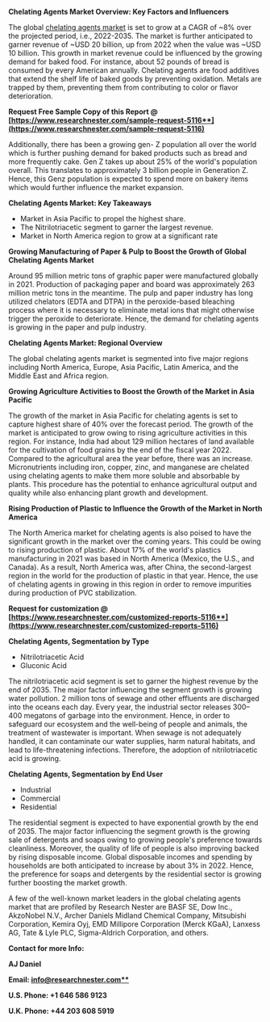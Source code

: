 ﻿**Chelating Agents Market Overview: Key Factors and Influencers**

The global [chelating agents market](https://www.researchnester.com/reports/chelating-agents-market/5116) is set to grow at a CAGR of ~8% over the projected period, i.e., 2022-2035. The market is further anticipated to garner revenue of ~USD 20 billion, up from 2022 when the value was ~USD 10 billion. This growth in market revenue could be influenced by the growing demand for baked food. For instance, about 52 pounds of bread is consumed by every American annually.  Chelating agents are food additives that extend the shelf life of baked goods by preventing oxidation. Metals are trapped by them, preventing them from contributing to color or flavor deterioration. 

**Request Free Sample Copy of this Report @ [https://www.researchnester.com/sample-request-5116**](https://www.researchnester.com/sample-request-5116)**

Additionally, there has been a growing gen- Z population all over the world which is further pushing demand for baked products such as bread and more frequently cake. Gen Z takes up about 25% of the world's population overall. This translates to approximately 3 billion people in Generation Z. Hence, this Genz population is expected to spend more on bakery items which would further influence the market expansion. 

**Chelating Agents Market: Key Takeaways**  

- Market in Asia Pacific to propel the highest share. 
- The Nitrilotriacetic segment to garner the largest revenue. 
- Market in North America region to grow at a significant rate

**Growing Manufacturing of Paper & Pulp to Boost the Growth of Global Chelating Agents Market** 

Around 95 million metric tons of graphic paper were manufactured globally in 2021. Production of packaging paper and board was approximately 263 million metric tons in the meantime.  The pulp and paper industry has long utilized chelators (EDTA and DTPA) in the peroxide-based bleaching process where it is necessary to eliminate metal ions that might otherwise trigger the peroxide to deteriorate. Hence, the demand for chelating agents is growing in the paper and pulp industry. 

**Chelating Agents Market: Regional Overview** 

The global chelating agents market is segmented into five major regions including North America, Europe, Asia Pacific, Latin America, and the Middle East and Africa region. 

**Growing Agriculture Activities to Boost the Growth of the Market in Asia Pacific** 

The growth of the market in Asia Pacific for chelating agents is set to capture highest share of 40% over the forecast period. The growth of the market is anticipated to grow owing to rising agriculture activities in this region. For instance, India had about 129 million hectares of land available for the cultivation of food grains by the end of the fiscal year 2022. Compared to the agricultural area the year before, there was an increase. Micronutrients including iron, copper, zinc, and manganese are chelated using chelating agents to make them more soluble and absorbable by plants. This procedure has the potential to enhance agricultural output and quality while also enhancing plant growth and development. 

**Rising Production of Plastic to Influence the Growth of the Market in North America** 

The North America market for chelating agents is also poised to have the significant growth in the market over the coming years. This could be owing to rising production of plastic. About 17% of the world's plastics manufacturing in 2021 was based in North America (Mexico, the U.S., and Canada). As a result, North America was, after China, the second-largest region in the world for the production of plastic in that year. Hence, the use of chelating agents in growing in this region in order to remove impurities during production of PVC stabilization. 

**Request for customization @ [https://www.researchnester.com/customized-reports-5116**](https://www.researchnester.com/customized-reports-5116)**

**Chelating Agents, Segmentation by Type** 

- Nitrilotriacetic Acid 
- Gluconic Acid 

The nitrilotriacetic acid segment is set to garner the highest revenue by the end of 2035. The major factor influencing the segment growth is growing water pollution. 2 million tons of sewage and other effluents are discharged into the oceans each day. Every year, the industrial sector releases 300–400 megatons of garbage into the environment. Hence, in order to safeguard our ecosystem and the well-being of people and animals, the treatment of wastewater is important. When sewage is not adequately handled, it can contaminate our water supplies, harm natural habitats, and lead to life-threatening infections. Therefore, the adoption of nitrilotriacetic acid is growing. 

**Chelating Agents, Segmentation by End User** 

- Industrial 
- Commercial 
- Residential 

The residential segment is expected to have exponential growth by the end of 2035. The major factor influencing the segment growth is the growing sale of detergents and soaps owing to growing people's preference towards cleanliness. Moreover, the quality of life of people is also improving backed by rising disposable income. Global disposable incomes and spending by households are both anticipated to increase by about 3% in 2022. Hence, the preference for soaps and detergents by the residential sector is growing further boosting the market growth. 

A few of the well-known market leaders in the global chelating agents market that are profiled by Research Nester are BASF SE, Dow Inc., AkzoNobel N.V., Archer Daniels Midland Chemical Company, Mitsubishi Corporation, Kemira Oyj, EMD Millipore Corporation (Merck KGaA), Lanxess AG, Tate & Lyle PLC, Sigma-Aldrich Corporation, and others. 

**Contact for more Info:**

**AJ Daniel**

**Email: [info@researchnester.com**](mailto:info@researchnester.com)**

**U.S. Phone: +1 646 586 9123** 

**U.K. Phone: +44 203 608 5919**









